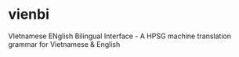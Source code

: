# vienbi
VIetnamese ENglish Bilingual Interface - A HPSG machine translation grammar for Vietnamese &amp; English
